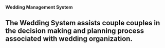 #### Wedding Management System
## The Wedding System assists couple couples in the decision making and planning process associated with wedding organization. 
